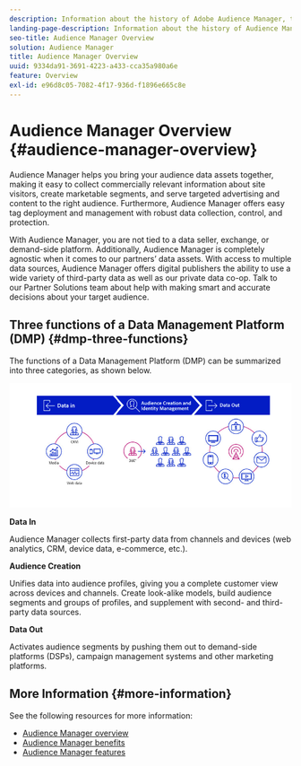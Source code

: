 ```yaml
---
description: Information about the history of Adobe Audience Manager, the types of data collected, segmentation, reporting, and more.
landing-page-description: Information about the history of Audience Manager, types of data collected, segmentation, reporting, and more.
seo-title: Audience Manager Overview
solution: Audience Manager
title: Audience Manager Overview
uuid: 9334da91-3691-4223-a433-cca35a980a6e
feature: Overview
exl-id: e96d8c05-7082-4f17-936d-f1896e665c8e
---
```

# Audience Manager Overview {#audience-manager-overview}

Audience Manager helps you bring your audience data assets together, making it easy to collect commercially relevant information about site visitors, create marketable segments, and serve targeted advertising and content to the right audience. Furthermore, Audience Manager offers easy tag deployment and management with robust data collection, control, and protection.

With Audience Manager, you are not tied to a data seller, exchange, or demand-side platform. Additionally, Audience Manager is completely agnostic when it comes to our partners’ data assets. With access to multiple data sources, Audience Manager offers digital publishers the ability to use a wide variety of third-party data as well as our private data co-op. Talk to our Partner Solutions team about help with making smart and accurate decisions about your target audience.

## Three functions of a Data Management Platform (DMP) {#dmp-three-functions}

The functions of a Data Management Platform (DMP) can be summarized into three categories, as shown below.

![Image of three DMP functions: Data In, Audience Creation, Data Out](/help/using/overview/assets/dmp-functions.png)

**Data In**

Audience Manager collects first-party data from channels and devices (web analytics, CRM, device data, e-commerce, etc.).

**Audience Creation** 

Unifies data into audience profiles, giving you a complete customer view across devices and channels. Create look-alike models, build audience segments and groups of profiles, and supplement with second- and third-party data sources.

**Data Out** 

Activates audience segments by pushing them out to demand-side platforms (DSPs), campaign management systems and other marketing platforms.

## More Information {#more-information}

See the following resources for more information:
* [Audience Manager overview](https://www.adobe.com/analytics/audience-manager.html)
* [Audience Manager benefits](https://www.adobe.com/analytics/audience-manager/benefits.html)
* [Audience Manager features](https://www.adobe.com/analytics/audience-manager/features.html)


<!--

## History and Background {#history-and-background}

Audience Manager started as Demdex in 2008. It was acquired by Adobe Systems in 2011 and subsequently rebranded as Audience Manager.

## History {#history}

Since 2008, Audience Manager (formerly, [!UICONTROL Demdex]) has been a pioneer in the on-line audience management market. Audience Manager services power dynamic, multi-channel online data strategies. Our platform and services are used by an array of diverse industries from automobiles (AutoTrader), to airlines (American Airlines), and financial services companies (American Express). Audience Manager uses enterprise-level technology to provide the scale, reliability, analytics, and performance to help your business succeed online. Audience Manager integrates with the Adobe Experience Cloud to help you centralize, manage, and take action on your data assets across a growing number of digitally addressable channels.

## Audience Manager and its Data Management Platform (DMP) {#aam-dmp}

Audience Manager helps you manage your data pipeline. Our service is a catalyst that transforms generic users and raw data signals into actual audience segments used for multi-channel marketing efforts. Additionally, Audience Manager provides tools for tag management and audience analytics while simultaneously meeting the privacy and data security needs of clients and consumers.

![](assets/am_overview_80.png)


-->
